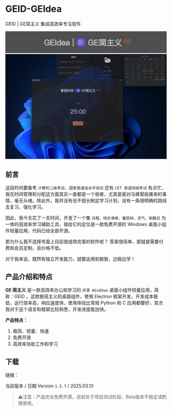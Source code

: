 # GEID-GEIdea
GEID | GE简主义  集成高效率专注软件

![LOGO](https://github.com/2983150050/GEID-GEIdea/blob/main/LOGO.png)
![APPSC](https://github.com/2983150050/GEID-GEIdea/blob/main/App%20Sc.png)

## 前言
这段时间要备考 `计算机二级考试`、`国家普通话水平测试` 还有 `CET 英语四级考试` 有点忙，我在时间管理和分配这方面其实一直都是一个弱者，尤其是面对马蜂窝般袭来的事情，毫无头绪。除此外，我并没有也不擅长制定学习计划，没有一条很明确的路线去复习、强化学习。

因此，我今天花了一天时间，开发了一个集 `日程、待办清单、番茄钟、天气、倒数日` 为一体的高效率学习辅助工具，我给它的定位是一款免费开源的 Windows 桌面小组件轻量应用，代码已经全部开源。

那为什么我不选择市面上目前很成熟完善的软件呢？ 答案很简单，那就是需要付费和会员定制，且价格不低。

对于我来说，既然有独立开发能力，就要运用到极致，边做边学！

## 产品介绍和特点
**GE 简主义** 是一款高效率办公和学习的 `开源 Windows` 桌面小组件轻量应用，简称：GEID 。这款极简主义的桌面组件，使用 Electron 框架开发，开发成本极低，运行效率高，响应速度快，使用体验比常规 Python 和 C 应用都要好，其次我对于这个语言和框架比较熟悉，开发进度能加快。

**产品特点：**
1. 极简、轻量、快速
2. 免费开源
3. 高效率协助工作和学习

## 下载
链接：

当前版本 / 日期
Version `1.5.7` / 2025.03.13

> ⚠️注意：产品完全免费开源，目前处于项目测试阶段，Beta版本不稳定请酌情使用。
